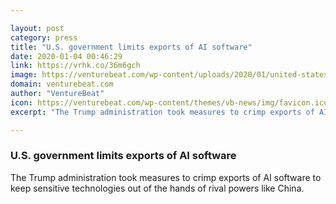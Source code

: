```yaml
---

layout: post
category: press
title: "U.S. government limits exports of AI software"
date: 2020-01-04 00:46:29
link: https://vrhk.co/36m6gch
image: https://venturebeat.com/wp-content/uploads/2020/01/united-states-department-of-commerce.png?w=1200&strip=all
domain: venturebeat.com
author: "VentureBeat"
icon: https://venturebeat.com/wp-content/themes/vb-news/img/favicon.ico
excerpt: "The Trump administration took measures to crimp exports of AI software to keep sensitive technologies out of the hands of rival powers like China."

---
```


### U.S. government limits exports of AI software

The Trump administration took measures to crimp exports of AI software to keep sensitive technologies out of the hands of rival powers like China.
